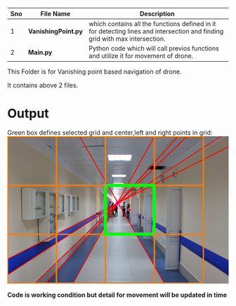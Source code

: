 Sno | File Name | Description
--- | --------- | -----------
1 | **VanishingPoint.py** | which contains all the functions defined in it for detecting lines and intersection and finding grid with max intersection.
2 | **Main.py** | Python code which will call previos functions and utilize it for movement of drone.

This Folder is for Vanishing point based navigation of drone.

It contains above 2 files.

# Output
Green box defines selected grid and center,left and right points in grid:
![Final Output](/vanish_point//corridor_6.jpg)


**Code is working condition but detail for movement will be updated in time**
